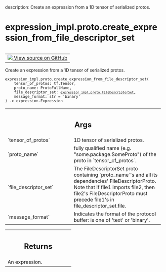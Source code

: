 description: Create an expression from a 1D tensor of serialized protos.

<div itemscope itemtype="http://developers.google.com/ReferenceObject">
<meta itemprop="name" content="expression_impl.proto.create_expression_from_file_descriptor_set" />
<meta itemprop="path" content="Stable" />
</div>

# expression_impl.proto.create_expression_from_file_descriptor_set

<!-- Insert buttons and diff -->

<table class="tfo-notebook-buttons tfo-api nocontent" align="left">
<td>
  <a target="_blank" href="https://github.com/google/struct2tensor/blob/master/struct2tensor/expression_impl/proto.py#L52-L82">
    <img src="https://www.tensorflow.org/images/GitHub-Mark-32px.png" />
    View source on GitHub
  </a>
</td>
</table>



Create an expression from a 1D tensor of serialized protos.

<pre class="devsite-click-to-copy prettyprint lang-py tfo-signature-link">
<code>expression_impl.proto.create_expression_from_file_descriptor_set(
    tensor_of_protos: tf.Tensor,
    proto_name: ProtoFullName,
    file_descriptor_set: <a href="../../expression_impl/proto/FileDescriptorSet.md"><code>expression_impl.proto.FileDescriptorSet</code></a>,
    message_format: str = &#x27;binary&#x27;
) -> expression.Expression
</code></pre>



<!-- Placeholder for "Used in" -->


<!-- Tabular view -->
 <table class="responsive fixed orange">
<colgroup><col width="214px"><col></colgroup>
<tr><th colspan="2"><h2 class="add-link">Args</h2></th></tr>

<tr>
<td>
`tensor_of_protos`
</td>
<td>
1D tensor of serialized protos.
</td>
</tr><tr>
<td>
`proto_name`
</td>
<td>
fully qualified name (e.g. "some.package.SomeProto") of the
proto in `tensor_of_protos`.
</td>
</tr><tr>
<td>
`file_descriptor_set`
</td>
<td>
The FileDescriptorSet proto containing `proto_name`'s
and all its dependencies' FileDescriptorProto. Note that if file1 imports
file2, then file2's FileDescriptorProto must precede file1's in
file_descriptor_set.file.
</td>
</tr><tr>
<td>
`message_format`
</td>
<td>
Indicates the format of the protocol buffer: is one of
'text' or 'binary'.
</td>
</tr>
</table>



<!-- Tabular view -->
 <table class="responsive fixed orange">
<colgroup><col width="214px"><col></colgroup>
<tr><th colspan="2"><h2 class="add-link">Returns</h2></th></tr>
<tr class="alt">
<td colspan="2">
An expression.
</td>
</tr>

</table>


